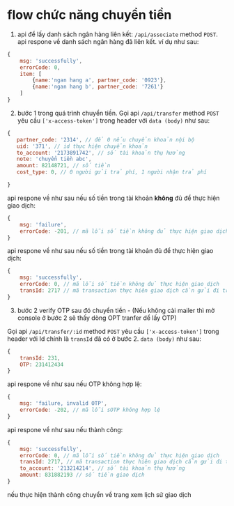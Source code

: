 # flow chức năng chuyển tiền
1. api để lấy danh sách ngân hàng liên kết: `/api/associate` method `POST`. api respone về danh sách ngân hàng đã liên kết.
ví dụ như sau:
```javascript
{
    msg: 'successfully',
    errorCode: 0,
    item: [
        {name:'ngan hang a', partner_code: '0923'},
        {name:'ngan hang b', partner_code: '7261'}
    ]
} 
```

2. bước 1 trong quá trình chuyển tiền. Gọi api `/api/transfer` method `POST` yêu cầu `['x-access-token']` trong header với `data (body)` như sau:
```javascript
{
   partner_code: '2314', // để 0 nếu chuyển khoản nội bộ
   uid: '371', // id thực hiện chuyển khoản
   to_account: '2173891742', // số tài khoản thụ hưởng
   note: 'chuyển tiền abc',
   amount: 82148721, // số tiền
   cost_type: 0, // 0 người gửi trả phí, 1 người nhận trả phí

} 
```
api respone về như sau nếu số tiền trong tài khoản **không** đủ để thực hiện giao dịch:
```javascript
{
    msg: 'failure',
    errorCode: -201, // mã lỗi số tiền không đủ thực hiện giao dịch
} 
```

api respone về như sau nếu số tiền trong tài khoản đủ để thực hiện giao dịch:

```javascript
{
    msg: 'successfully',
    errorCode: 0, // mã lỗi số tiền không đủ thực hiện giao dịch
    transId: 2717 // mã transaction thực hiên giao dịch cần gửi đi trong bước 3(OTP)
} 
```

3. bước 2 verify OTP sau đó chuyển tiền - (Nếu không cài mailer thì mở console ở bước 2 sẽ thấy dòng OPT tranfer dể lấy OTP)

Gọi api `/api/transfer/:id` method `POST` yêu cầu `['x-access-token']` trong header với Id chính là `transId` đã có ở bước 2. `data (body)` như sau:
```javascript
{
    transId: 231,
    OTP: 231412434
} 
```
api respone về như sau nếu OTP không hợp lệ:
```javascript
{
    msg: 'failure, invalid OTP',
    errorCode: -202, // mã lỗi sOTP không hợp lệ
} 
```

api respone về như sau nếu thành công:
```javascript
{
    msg: 'successfully',
    errorCode: 0, // mã lỗi số tiền không đủ thực hiện giao dịch
    transId: 2717, // mã transaction thực hiên giao dịch cần gửi đi trong bước 3(OTP)
    to_account: '213214214', // số tài khoản thụ hưởng
    amount: 831882193 // số tiền giao dịch
} 
```
nếu thực hiện thành công chuyển về trang xem lịch sử giao dịch